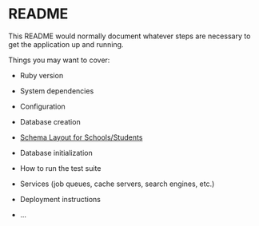 # README

This README would normally document whatever steps are necessary to get the
application up and running.

Things you may want to cover:

* Ruby version

* System dependencies

* Configuration

* Database creation
 * [Schema Layout for Schools/Students](https://dbdesigner.page.link/NfGJS5N1wXfit2hSA)


* Database initialization

* How to run the test suite

* Services (job queues, cache servers, search engines, etc.)

* Deployment instructions

* ...
